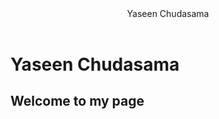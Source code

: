 <html>
  <body>
    <header>Yaseen Chudasama</header>
    <h1>Yaseen Chudasama</h1>
    <h2>Welcome to my page</h2>
   
  </body>
